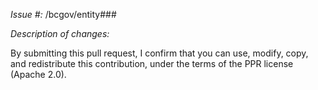 *Issue #:* /bcgov/entity###

*Description of changes:*


By submitting this pull request, I confirm that you can use, modify, copy, and redistribute this contribution, under the terms of the PPR license (Apache 2.0).
